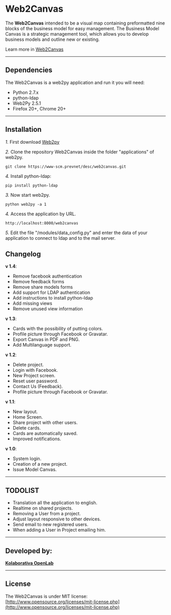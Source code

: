 Web2Canvas
=====================

The **Web2Canvas** intended to be a visual map containing preformatted nine blocks of the business model for easy management.
The Business Model Canvas is a strategic management tool, which allows you to develop business models and outline new or existing.

Learn more in [Web2Canvas](https://www-scm.prevnet/desc/web2canvas/ "Web2Canvas")

---------------------------------------

Dependencies
--------------

The Web2Canvas is a web2py application and run it you will need:

- Python 2.7.x
- python-ldap
- Web2Py 2.5.1
- Firefox 20+, Chrome 20+

---------------------------------------

Installation
------------

*1.*  First download [Web2py](https://github.com/web2py/web2py)

*2.*  Clone the repository Web2Canvas inside the folder "applications" of web2py.

    git clone https://www-scm.prevnet/desc/web2canvas.git

*4.*  Install python-ldap:

    pip install python-ldap

*3.*  Now start web2py.

    python web2py -a 1

*4.*  Access the application by URL.

    http://localhost:8000/web2canvas

*5.*  Edit the file "/modules/data_config.py" and enter the data of your application to connect to ldap and to the mail server.

Changelog
-----------

**v 1.4**:

- Remove facebook authentication
- Remove feedback forms
- Remove share models forms
- Add support for LDAP authentication
- Add instructions to install python-ldap
- Add missing views
- Remove unused view information

**v 1.3**:

- Cards with the possibility of putting colors.
- Profile picture through Facebook or Gravatar.
- Export Canvas in PDF and PNG.
- Add Multilanguage support.

**v 1.2**:

- Delete project.
- Login with Facebook.
- New Project screen.
- Reset user password.
- Contact Us (Feedback).
- Profile picture through Facebook or Gravatar.

**v 1.1**:

- New layout.
- Home Screen.
- Share project with other users.
- Delete cards.
- Cards are automatically saved.
- Improved notifications.

**v 1.0**:

- System login.
- Creation of a new project.
- Issue Model Canvas.

---------------------------------------

TODOLIST
-----------

- Translation all the application to english.
- Realtime on shared projects.
- Removing a User from a project.
- Adjust layout responsive to other devices.
- Send email to new registered users.
- When adding a User in Project emailing him.

---------------------------------------

Developed by:
-------

[**Kolaborativa OpenLab**](https://github.com/kolaborativa)

---------------------------------------

License
---------------------
The Web2Canvas is under MIT license: [http://www.opensource.org/licenses/mit-license.php](http://www.opensource.org/licenses/mit-license.php)
